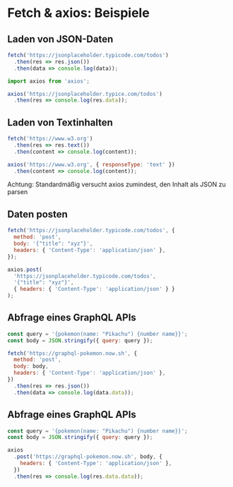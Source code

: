 # Fetch & axios: Beispiele

## Laden von JSON-Daten

```js
fetch('https://jsonplaceholder.typicode.com/todos')
  .then(res => res.json())
  .then(data => console.log(data));
```

<!-- prettier-ignore -->
```js
import axios from 'axios';

axios('https://jsonplaceholder.typice.com/todos')
  .then(res => console.log(res.data));
```

## Laden von Textinhalten

```js
fetch('https://www.w3.org')
  .then(res => res.text())
  .then(content => console.log(content));
```

<!-- prettier-ignore -->
```js
axios('https://www.w3.org', { responseType: 'text' })
  .then(content => console.log(content));
```

Achtung: Standardmäßig versucht axios zumindest, den Inhalt als JSON zu parsen

## Daten posten

```js
fetch('https://jsonplaceholder.typicode.com/todos', {
  method: 'post',
  body: '{"title": "xyz"}',
  headers: { 'Content-Type': 'application/json' },
});
```

```js
axios.post(
  'https://jsonplaceholder.typicode.com/todos',
  '{"title": "xyz"}',
  { headers: { 'Content-Type': 'application/json' } }
);
```

## Abfrage eines GraphQL APIs

```js
const query = '{pokemon(name: "Pikachu") {number name}}';
const body = JSON.stringify({ query: query });

fetch('https://graphql-pokemon.now.sh', {
  method: 'post',
  body: body,
  headers: { 'Content-Type': 'application/json' },
})
  .then(res => res.json())
  .then(data => console.log(data.data));
```

## Abfrage eines GraphQL APIs

```js
const query = '{pokemon(name: "Pikachu") {number name}}';
const body = JSON.stringify({ query: query });

axios
  .post('https://graphql-pokemon.now.sh', body, {
    headers: { 'Content-Type': 'application/json' },
  })
  .then(res => console.log(res.data.data));
```

